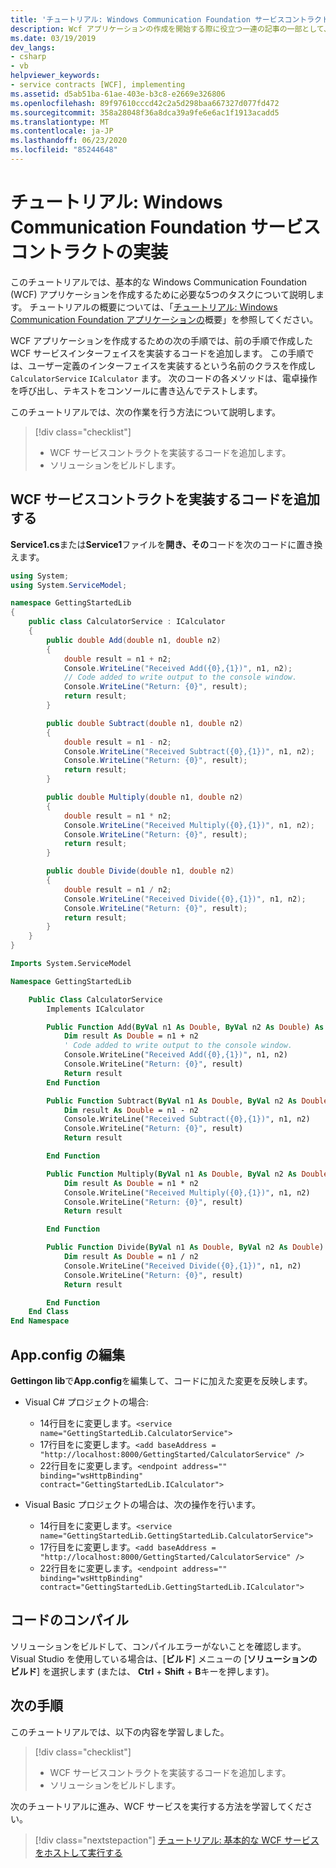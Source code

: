 ```yaml
---
title: 'チュートリアル: Windows Communication Foundation サービスコントラクトの実装'
description: Wcf アプリケーションの作成を開始する際に役立つ一連の記事の一部として、WCF サービスインターフェイスを実装するコードを追加する方法について説明します。
ms.date: 03/19/2019
dev_langs:
- csharp
- vb
helpviewer_keywords:
- service contracts [WCF], implementing
ms.assetid: d5ab51ba-61ae-403e-b3c8-e2669e326806
ms.openlocfilehash: 89f97610cccd42c2a5d298baa667327d077fd472
ms.sourcegitcommit: 358a28048f36a8dca39a9fe6e6ac1f1913acadd5
ms.translationtype: MT
ms.contentlocale: ja-JP
ms.lasthandoff: 06/23/2020
ms.locfileid: "85244648"
---
```

# <a name="tutorial-implement-a-windows-communication-foundation-service-contract"></a>チュートリアル: Windows Communication Foundation サービスコントラクトの実装

このチュートリアルでは、基本的な Windows Communication Foundation (WCF) アプリケーションを作成するために必要な5つのタスクについて説明します。 チュートリアルの概要については、「[チュートリアル: Windows Communication Foundation アプリケーションの](getting-started-tutorial.md)概要」を参照してください。

WCF アプリケーションを作成するための次の手順では、前の手順で作成した WCF サービスインターフェイスを実装するコードを追加します。 この手順では、ユーザー定義のインターフェイスを実装するという名前のクラスを作成し `CalculatorService` `ICalculator` ます。 次のコードの各メソッドは、電卓操作を呼び出し、テキストをコンソールに書き込んでテストします。

このチュートリアルでは、次の作業を行う方法について説明します。
> [!div class="checklist"]
>
> - WCF サービスコントラクトを実装するコードを追加します。
> - ソリューションをビルドします。

## <a name="add-code-to-implement-the-wcf-service-contract"></a>WCF サービスコントラクトを実装するコードを追加する

**Service1.cs**または**Service1**ファイルを**開き、その**コードを次のコードに置き換えます。

```csharp
using System;
using System.ServiceModel;

namespace GettingStartedLib
{
    public class CalculatorService : ICalculator
    {
        public double Add(double n1, double n2)
        {
            double result = n1 + n2;
            Console.WriteLine("Received Add({0},{1})", n1, n2);
            // Code added to write output to the console window.
            Console.WriteLine("Return: {0}", result);
            return result;
        }

        public double Subtract(double n1, double n2)
        {
            double result = n1 - n2;
            Console.WriteLine("Received Subtract({0},{1})", n1, n2);
            Console.WriteLine("Return: {0}", result);
            return result;
        }

        public double Multiply(double n1, double n2)
        {
            double result = n1 * n2;
            Console.WriteLine("Received Multiply({0},{1})", n1, n2);
            Console.WriteLine("Return: {0}", result);
            return result;
        }

        public double Divide(double n1, double n2)
        {
            double result = n1 / n2;
            Console.WriteLine("Received Divide({0},{1})", n1, n2);
            Console.WriteLine("Return: {0}", result);
            return result;
        }
    }
}
```

```vb
Imports System.ServiceModel

Namespace GettingStartedLib

    Public Class CalculatorService
        Implements ICalculator

        Public Function Add(ByVal n1 As Double, ByVal n2 As Double) As Double Implements ICalculator.Add
            Dim result As Double = n1 + n2
            ' Code added to write output to the console window.
            Console.WriteLine("Received Add({0},{1})", n1, n2)
            Console.WriteLine("Return: {0}", result)
            Return result
        End Function

        Public Function Subtract(ByVal n1 As Double, ByVal n2 As Double) As Double Implements ICalculator.Subtract
            Dim result As Double = n1 - n2
            Console.WriteLine("Received Subtract({0},{1})", n1, n2)
            Console.WriteLine("Return: {0}", result)
            Return result

        End Function

        Public Function Multiply(ByVal n1 As Double, ByVal n2 As Double) As Double Implements ICalculator.Multiply
            Dim result As Double = n1 * n2
            Console.WriteLine("Received Multiply({0},{1})", n1, n2)
            Console.WriteLine("Return: {0}", result)
            Return result

        End Function

        Public Function Divide(ByVal n1 As Double, ByVal n2 As Double) As Double Implements ICalculator.Divide
            Dim result As Double = n1 / n2
            Console.WriteLine("Received Divide({0},{1})", n1, n2)
            Console.WriteLine("Return: {0}", result)
            Return result

        End Function
    End Class
End Namespace
```

## <a name="edit-appconfig"></a>App.config の編集

**Gettingon lib**で**App.config**を編集して、コードに加えた変更を反映します。

- Visual C# プロジェクトの場合:
  - 14行目をに変更します。`<service name="GettingStartedLib.CalculatorService">`
  - 17行目をに変更します。`<add baseAddress = "http://localhost:8000/GettingStarted/CalculatorService" />`
  - 22行目をに変更します。`<endpoint address="" binding="wsHttpBinding" contract="GettingStartedLib.ICalculator">`

- Visual Basic プロジェクトの場合は、次の操作を行います。
  - 14行目をに変更します。`<service name="GettingStartedLib.GettingStartedLib.CalculatorService">`
  - 17行目をに変更します。`<add baseAddress = "http://localhost:8000/GettingStarted/CalculatorService" />`
  - 22行目をに変更します。`<endpoint address="" binding="wsHttpBinding" contract="GettingStartedLib.GettingStartedLib.ICalculator">`

## <a name="compile-the-code"></a>コードのコンパイル

ソリューションをビルドして、コンパイルエラーがないことを確認します。 Visual Studio を使用している場合は、[**ビルド**] メニューの [**ソリューションのビルド**] を選択します (または、 **Ctrl** + **Shift** + **B**キーを押します)。

## <a name="next-steps"></a>次の手順

このチュートリアルでは、以下の内容を学習しました。
> [!div class="checklist"]
>
> - WCF サービスコントラクトを実装するコードを追加します。
> - ソリューションをビルドします。

次のチュートリアルに進み、WCF サービスを実行する方法を学習してください。

> [!div class="nextstepaction"]
> [チュートリアル: 基本的な WCF サービスをホストして実行する](how-to-host-and-run-a-basic-wcf-service.md)
